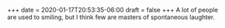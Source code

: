 +++
date = 2020-01-17T20:53:35-06:00
draft = false
+++
A lot of people are used to smiling, but I think few are masters of spontaneous laughter.